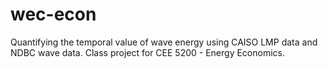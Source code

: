 # wec-econ
Quantifying the temporal value of wave energy using CAISO LMP data and NDBC wave data. Class project for CEE 5200 - Energy Economics.
